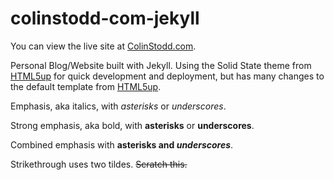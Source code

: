 # colinstodd-com-jekyll

You can view the live site at [ColinStodd.com](https://colinstodd.com/posts.html).

Personal Blog/Website built with Jekyll. Using the Solid State theme from [HTML5up](https://html5up.net/) for quick development and deployment, but has many changes to the default template from  [HTML5up](https://html5up.net/).



Emphasis, aka italics, with *asterisks* or _underscores_.

Strong emphasis, aka bold, with **asterisks** or __underscores__.

Combined emphasis with **asterisks and _underscores_**.

Strikethrough uses two tildes. ~~Scratch this.~~

